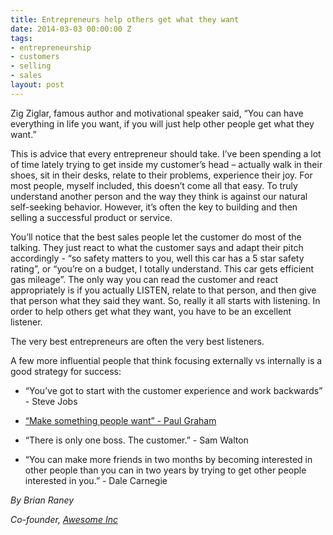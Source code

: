 ```yaml
---
title: Entrepreneurs help others get what they want
date: 2014-03-03 00:00:00 Z
tags:
- entrepreneurship
- customers
- selling
- sales
layout: post
---
```

 
<p>Zig Ziglar, famous author and motivational speaker said, “You can have everything in life you want, if you will just help other people get what they want.”</p>
<p>This is advice that every entrepreneur should take.  I’ve been spending a lot of time lately trying to get inside my customer’s head &ndash; actually walk in their shoes, sit in their desks, relate to their problems, experience their joy.  For most people, myself included, this doesn’t come all that easy.  To truly understand another person and the way they think is against our natural self-seeking behavior.  However, it’s often the key to building and then selling a successful product or service.</p>
<p>You’ll notice that the best sales people let the customer do most of the talking.  They just react to what the customer says and adapt their pitch accordingly - “so safety matters to you, well this car has a 5 star safety rating”, or “you’re on a budget, I totally understand.  This car gets efficient gas mileage”.  The only way you can read the customer and react appropriately is if you actually LISTEN, relate to that person, and then give that person what they said they want.  So, really it all starts with listening.  In order to help others get what they want, you have to be an excellent listener.</p>
<p>The very best entrepreneurs are often the very best listeners.</p>
<p>A few more influential people that think focusing externally vs internally is a good strategy for success:</p>
<ul><li>
<p>“You&rsquo;ve got to start with the customer experience and work backwards” - Steve Jobs</p>
</li>
<li>
<p><a href="http://paulgraham.com/good.html" target="_blank">“Make something people want” - Paul Graham</a></p>
</li>
<li>
<p>“There is only one boss. The customer.” - Sam Walton</p>
</li>
<li>
<p>“You can make more friends in two months by becoming interested in other people than you can in two years by trying to get other people interested in you.” - Dale Carnegie</p>
</li>
</ul><p><em>By Brian Raney</em></p>
<p><em><em>Co-founder, <a href="http://www.awesomeinc.org/" target="_blank">Awesome Inc</a></em></em></p>
